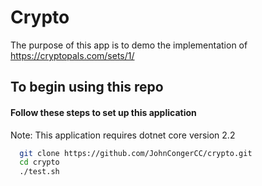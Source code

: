 # Crypto
The purpose of this app is to demo the implementation of https://cryptopals.com/sets/1/

## To begin using this repo 
#### Follow these steps to set up this application
Note: This application requires dotnet core version 2.2
``` bash
  git clone https://github.com/JohnCongerCC/crypto.git
  cd crypto
  ./test.sh
```
